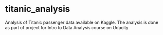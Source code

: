 # titanic_analysis
Analysis of Titanic passenger data available on Kaggle. The analysis is done as part of project for Intro to Data Analysis course on Udacity
